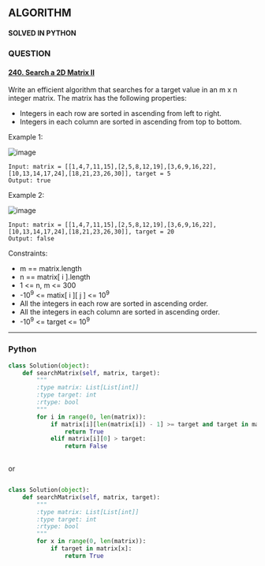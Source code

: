 ## ALGORITHM

#### SOLVED IN PYTHON
### QUESTION

#### [240. Search a 2D Matrix II](https://leetcode.com/problems/search-a-2d-matrix-ii/)

Write an efficient algorithm that searches for a target value in an m x n integer matrix. The matrix has the following properties:

* Integers in each row are sorted in ascending from left to right.
* Integers in each column are sorted in ascending from top to bottom.

Example 1:

![image](https://assets.leetcode.com/uploads/2020/11/24/searchgrid2.jpg)
```
Input: matrix = [[1,4,7,11,15],[2,5,8,12,19],[3,6,9,16,22],[10,13,14,17,24],[18,21,23,26,30]], target = 5
Output: true
```

Example 2:

![image](https://assets.leetcode.com/uploads/2020/11/24/searchgrid.jpg)
```
Input: matrix = [[1,4,7,11,15],[2,5,8,12,19],[3,6,9,16,22],[10,13,14,17,24],[18,21,23,26,30]], target = 20
Output: false
```


Constraints:

* m == matrix.length
* n == matrix[ i ].length
* 1 <= n, m <= 300
* -10<sup>9</sup> <= matix[ i ][ j ] <= 10<sup>9</sup>
* All the integers in each row are sorted in ascending order.
* All the integers in each column are sorted in ascending order.
* -10<sup>9</sup> <= target <= 10<sup>9</sup>

-----

### Python

```py
class Solution(object):
    def searchMatrix(self, matrix, target):
        """
        :type matrix: List[List[int]]
        :type target: int
        :rtype: bool
        """
        for i in range(0, len(matrix)):
            if matrix[i][len(matrix[i]) - 1] >= target and target in matrix[i]:
                return True
            elif matrix[i][0] > target:
                return False
        

```

or

```py

class Solution(object):
    def searchMatrix(self, matrix, target):
        """
        :type matrix: List[List[int]]
        :type target: int
        :rtype: bool
        """
        for x in range(0, len(matrix)):
            if target in matrix[x]:
                return True
     
```
